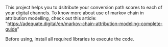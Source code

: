 This project helps you to dsitribute your conversion path scores to each of your digital channels.
To know more about use of markov chain in attribution modelling, check out this article:  "https://adequate.digital/en/markov-chain-attribution-modeling-complete-guide"

Before using, install all required libraries to execute the code.
